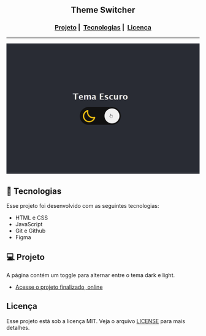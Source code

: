<h2 align="center">Theme Switcher</h2>

<h3 align="center">
  <a href="#-projeto">Projeto</a>&nbsp;|&nbsp;
  <a href="#-tecnologias">Tecnologias</a>&nbsp;|&nbsp;
  <a href="#licença">Licença</a>
</h3>

---

<!-- <img src="https://readme-maker.herokuapp.com/uploads/17f931a766815550-foodfy.PNG" width="1200"> -->

![Theme Switcher](assets/theme.gif)

## 🚀 Tecnologias

Esse projeto foi desenvolvido com as seguintes tecnologias:

- HTML e CSS
- JavaScript
- Git e Github
- Figma

## 💻 Projeto

A página contém um toggle para alternar entre o tema dark e light.

- [Acesse o projeto finalizado, online](https://juliaaoliveeirs.github.io/theme-switcher/)

## Licença

Esse projeto está sob a licença MIT. Veja o arquivo [LICENSE](LICENSE) para mais detalhes.
